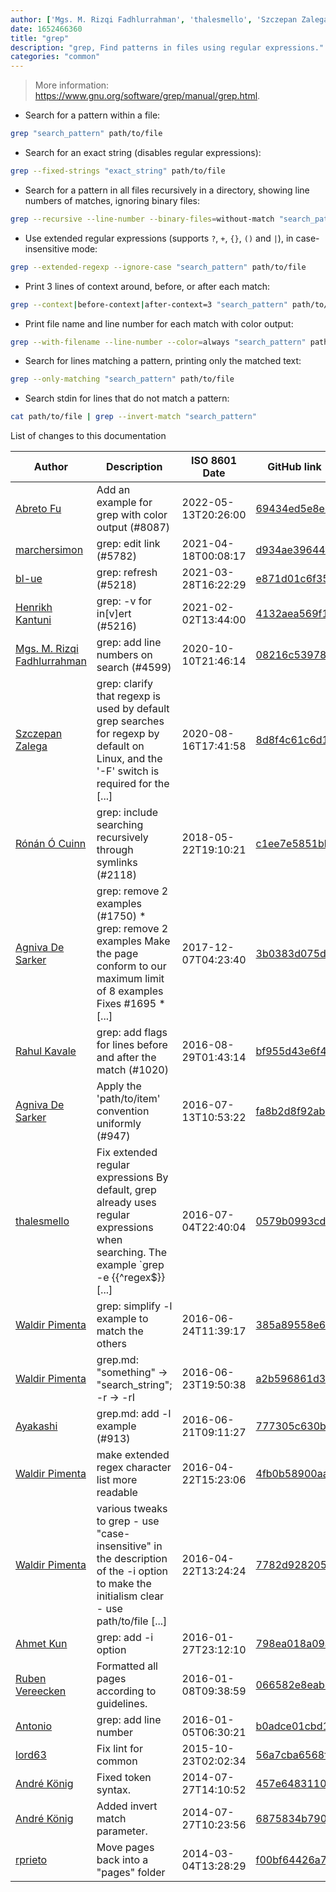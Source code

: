 ```yaml
---
author: ['Mgs. M. Rizqi Fadhlurrahman', 'thalesmello', 'Szczepan Zalega', 'Abreto Fu', 'Waldir Pimenta', 'Ayakashi', 'Agniva De Sarker', 'Ahmet Kun', 'Antonio', 'Henrikh Kantuni', 'André König', 'Rahul Kavale', 'rprieto', 'lord63', 'Ruben Vereecken', 'Rónán Ó\xa0Cuinn', 'bl-ue', 'marchersimon']
date: 1652466360
title: "grep"
description: "grep, Find patterns in files using regular expressions."
categories: "common"
---
```

> More information: <https://www.gnu.org/software/grep/manual/grep.html>.

- Search for a pattern within a file:

```bash
grep "search_pattern" path/to/file
```

- Search for an exact string (disables regular expressions):

```bash
grep --fixed-strings "exact_string" path/to/file
```

- Search for a pattern in all files recursively in a directory, showing line numbers of matches, ignoring binary files:

```bash
grep --recursive --line-number --binary-files=without-match "search_pattern" path/to/directory
```

- Use extended regular expressions (supports `?`, `+`, `{}`, `()` and `|`), in case-insensitive mode:

```bash
grep --extended-regexp --ignore-case "search_pattern" path/to/file
```

- Print 3 lines of context around, before, or after each match:

```bash
grep --context|before-context|after-context=3 "search_pattern" path/to/file
```

- Print file name and line number for each match with color output:

```bash
grep --with-filename --line-number --color=always "search_pattern" path/to/file
```

- Search for lines matching a pattern, printing only the matched text:

```bash
grep --only-matching "search_pattern" path/to/file
```

- Search stdin for lines that do not match a pattern:

```bash
cat path/to/file | grep --invert-match "search_pattern"
```
List of changes to this documentation


Author | Description | ISO 8601 Date | GitHub link
------|-----|-----|-----
[Abreto Fu](mailto:m@abreto.net) | Add an example for grep with color output (#8087) | 2022-05-13T20:26:00 | [69434ed5e8e4](https://github.com/tldr-pages/tldr/commit/69434ed5e8e4a7895c28eb656f83e9a1368989b0)
[marchersimon](mailto:50295997+marchersimon@users.noreply.github.com) | grep: edit link (#5782) | 2021-04-18T00:08:17 | [d934ae39644f](https://github.com/tldr-pages/tldr/commit/d934ae39644f2ce38f61505d40642a742e9f4c10)
[bl-ue](mailto:54780737+bl-ue@users.noreply.github.com) | grep: refresh (#5218) | 2021-03-28T16:22:29 | [e871d01c6f35](https://github.com/tldr-pages/tldr/commit/e871d01c6f35104c3b3ee5b1f2abaccacf6c090b)
[Henrikh Kantuni](mailto:henrikh.kantuni@gmail.com) | grep: -v for in[v]ert (#5216) | 2021-02-02T13:44:00 | [4132aea569f1](https://github.com/tldr-pages/tldr/commit/4132aea569f124fcf5e2856b277aa4d3b14ed4b1)
[Mgs. M. Rizqi Fadhlurrahman](mailto:rizqirizqi23@gmail.com) | grep: add line numbers on search (#4599) | 2020-10-10T21:46:14 | [08216c539780](https://github.com/tldr-pages/tldr/commit/08216c539780673bf281b2ca713b5531d7d31a71)
[Szczepan Zalega](mailto:szszszsz@users.noreply.github.com) | grep: clarify that regexp is used by default grep searches for regexp by default on Linux, and the '-F' switch is required for the [...] | 2020-08-16T17:41:58 | [8d8f4c61c6d1](https://github.com/tldr-pages/tldr/commit/8d8f4c61c6d1e41ecf451ff68e27e3f00d7a85f5)
[Rónán Ó Cuinn](mailto:rocuinn@gmail.com) | grep: include searching recursively through symlinks (#2118) | 2018-05-22T19:10:21 | [c1ee7e5851bb](https://github.com/tldr-pages/tldr/commit/c1ee7e5851bbfd11bbb43f2bd45ba85ed1238358)
[Agniva De Sarker](mailto:agnivade@yahoo.co.in) | grep: remove 2 examples (#1750) * grep: remove 2 examples Make the page conform to our maximum limit of 8 examples Fixes #1695 * [...] | 2017-12-07T04:23:40 | [3b0383d075d8](https://github.com/tldr-pages/tldr/commit/3b0383d075d815d617e893521dd4987070544e96)
[Rahul Kavale](mailto:kavale.rahul@gmail.com) | grep: add flags for lines before and after the match (#1020) | 2016-08-29T01:43:14 | [bf955d43e6f4](https://github.com/tldr-pages/tldr/commit/bf955d43e6f4c4076090a4f43c666b9b8fc5e31d)
[Agniva De Sarker](mailto:agnivade@yahoo.co.in) | Apply the 'path/to/item' convention uniformly (#947) | 2016-07-13T10:53:22 | [fa8b2d8f92ab](https://github.com/tldr-pages/tldr/commit/fa8b2d8f92abfcbea46036b8a30c129ac53abdcb)
[thalesmello](mailto:thalesmello@gmail.com) | Fix extended regular expressions By default, grep already uses regular expressions when searching. The example `grep -e {{^regex$}} [...] | 2016-07-04T22:40:04 | [0579b0993cdb](https://github.com/tldr-pages/tldr/commit/0579b0993cdb95c069d95c48d5983aadeb21a1a0)
[Waldir Pimenta](mailto:waldyrious@gmail.com) | grep: simplify -l example to match the others | 2016-06-24T11:39:17 | [385a89558e6b](https://github.com/tldr-pages/tldr/commit/385a89558e6b9d2969144dbe79497899541aa0df)
[Waldir Pimenta](mailto:waldyrious@gmail.com) | grep.md: "something" → "search_string"; -r → -rI | 2016-06-23T19:50:38 | [a2b596861d3d](https://github.com/tldr-pages/tldr/commit/a2b596861d3db7763245d21f5c768c802108b28d)
[Ayakashi](mailto:gwanmax@gmail.com) | grep.md: add -l example (#913) | 2016-06-21T09:11:27 | [777305c630b4](https://github.com/tldr-pages/tldr/commit/777305c630b47205cf496ca691b368770b26abc1)
[Waldir Pimenta](mailto:waldyrious@gmail.com) | make extended regex character list more readable | 2016-04-22T15:23:06 | [4fb0b58900aa](https://github.com/tldr-pages/tldr/commit/4fb0b58900aaeddb899160df2bdc2d0d9c048fdd)
[Waldir Pimenta](mailto:waldyrious@gmail.com) | various tweaks to grep - use "case-insensitive" in the description of the -i option to make the initialism clear - use path/to/file [...] | 2016-04-22T13:24:24 | [7782d9282057](https://github.com/tldr-pages/tldr/commit/7782d9282057b9990679d4a2475ed56f50bb2061)
[Ahmet Kun](mailto:ahmetkun@gmail.com) | grep: add -i option | 2016-01-27T23:12:10 | [798ea018a09a](https://github.com/tldr-pages/tldr/commit/798ea018a09a1847cb84d540d381641873f87ac1)
[Ruben Vereecken](mailto:rubenvereecken@gmail.com) | Formatted all pages according to guidelines. | 2016-01-08T09:38:59 | [066582e8eab5](https://github.com/tldr-pages/tldr/commit/066582e8eab57bce9861cc8d379e158d61f1cc95)
[Antonio](mailto:antoniom13) | grep: add line number | 2016-01-05T06:30:21 | [b0adce01cbd1](https://github.com/tldr-pages/tldr/commit/b0adce01cbd1813b23fb4bee63b86a146df93ca0)
[lord63](mailto:lord63.j@gmail.com) | Fix lint for common | 2015-10-23T02:02:34 | [56a7cba6568f](https://github.com/tldr-pages/tldr/commit/56a7cba6568fcdaaeca2ddf0b80341cfc7de6285)
[André König](mailto:andre.koenig@posteo.de) | Fixed token syntax. | 2014-07-27T14:10:52 | [457e6483110f](https://github.com/tldr-pages/tldr/commit/457e6483110fd651c787797b8a084931743cf8f4)
[André König](mailto:andre.koenig@posteo.de) | Added invert match parameter. | 2014-07-27T10:23:56 | [6875834b7900](https://github.com/tldr-pages/tldr/commit/6875834b79007b926d950cc90813f40b416c83e3)
[rprieto](mailto:choicesmade@gmail.com) | Move pages back into a "pages" folder | 2014-03-04T13:28:29 | [f00bf64426a7](https://github.com/tldr-pages/tldr/commit/f00bf64426a792ee3aac792f9c0aec3f8b1eaa7d)

